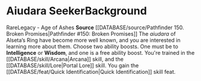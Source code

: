 ﻿---
ability: null
ability_boost: null
feat: null
id: '127'
name: Aiudara Seeker
prerequisite: null
rarity: null
rus_type_level: null
skill: null
source: '[[DATABASE/source/Pathfinder 150. Broken Promises|Pathfinder #150: Broken
  Promises]]'
subcategory: null
trait: null
type: null

---
# Aiudara Seeker<span class="item-type">Background</span>

<span class="trait-rare item-trait">Rare</span><span class="item-trait">Legacy - Age of Ashes</span>
**Source** [[DATABASE/source/Pathfinder 150. Broken Promises|Pathfinder #150: Broken Promises]]
The _aiudara_ of Alseta’s Ring have become more well known, and you are interested in learning more about them.
Choose two ability boosts. One must be to **Intelligence** or **Wisdom**, and one is a free ability boost.
You're trained in the [[DATABASE/skill/Arcana|Arcana]] skill, and the [[DATABASE/skill/Lore|Portal Lore]] skill. You gain the [[DATABASE/feat/Quick Identification|Quick Identification]] skill feat.